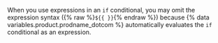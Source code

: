 When you use expressions in an `if` conditional, you may omit the expression syntax ({% raw %}`${{ }}`{% endraw %}) because {% data variables.product.prodname_dotcom %} automatically evaluates the `if` conditional as an expression.